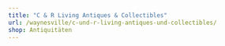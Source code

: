 ```yaml
---
title: "C & R Living Antiques & Collectibles"
url: /waynesville/c-und-r-living-antiques-und-collectibles/
shop: Antiquitäten
---
```

